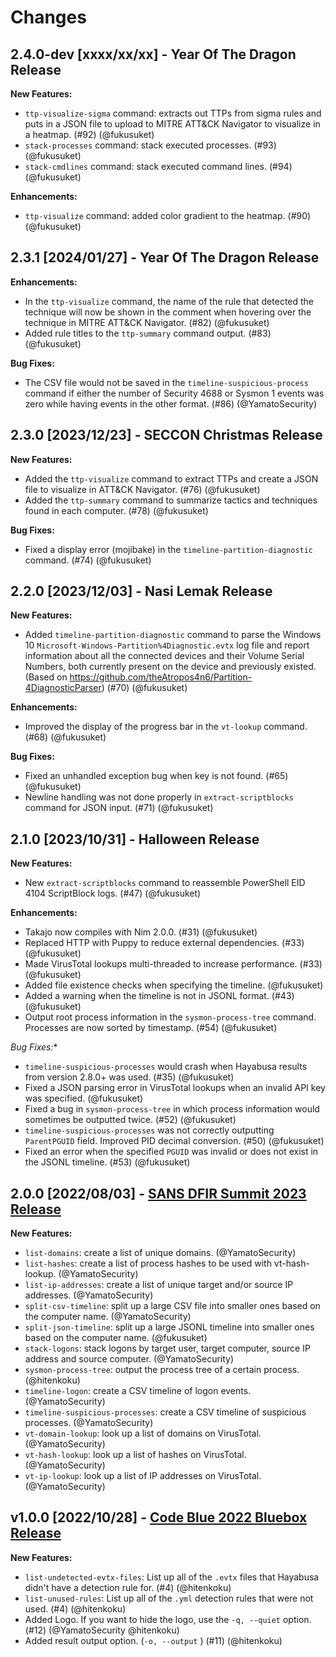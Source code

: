 # Changes

## 2.4.0-dev [xxxx/xx/xx] - Year Of The Dragon Release

**New Features:**

- `ttp-visualize-sigma` command: extracts out TTPs from sigma rules and puts in a JSON file to upload to MITRE ATT&CK Navigator to visualize in a heatmap. (#92) (@fukusuket)
- `stack-processes` command: stack executed processes. (#93) (@fukusuket)
- `stack-cmdlines` command: stack executed command lines. (#94) (@fukusuket)

**Enhancements:**

- `ttp-visualize` command: added color gradient to the heatmap. (#90) (@fukusuket)

## 2.3.1 [2024/01/27] - Year Of The Dragon Release

**Enhancements:**

- In the `ttp-visualize` command, the name of the rule that detected the technique will now be shown in the comment when hovering over the technique in MITRE ATT&CK Navigator. (#82) (@fukusuket)
- Added rule titles to the `ttp-summary` command output. (#83) (@fukusuket)

**Bug Fixes:**

- The CSV file would not be saved in the `timeline-suspicious-process` command if either the number of Security 4688 or Sysmon 1 events was zero while having events in the other format. (#86) (@YamatoSecurity)

## 2.3.0 [2023/12/23] - SECCON Christmas Release

**New Features:**

- Added the `ttp-visualize` command to extract TTPs and create a JSON file to visualize in ATT&CK Navigator. (#76) (@fukusuket)
- Added the `ttp-summary` command to summarize tactics and techniques found in each computer. (#78) (@fukusuket)

**Bug Fixes:**

- Fixed a display error (mojibake) in the `timeline-partition-diagnostic` command. (#74) (@fukusuket)

## 2.2.0 [2023/12/03] - Nasi Lemak Release

**New Features:**

- Added `timeline-partition-diagnostic` command to parse the Windows 10 `Microsoft-Windows-Partition%4Diagnostic.evtx` log file and report information about all the connected devices and their Volume Serial Numbers, both currently present on the device and previously existed. (Based on https://github.com/theAtropos4n6/Partition-4DiagnosticParser) (#70) (@fukusuket)

**Enhancements:**

- Improved the display of the progress bar in the `vt-lookup` command. (#68) (@fukusuket)

**Bug Fixes:**

- Fixed an unhandled exception bug when key is not found. (#65) (@fukusuket)
- Newline handling was not done properly in `extract-scriptblocks` command for JSON input. (#71) (@fukusuket)

## 2.1.0 [2023/10/31] - Halloween Release

**New Features:**

- New `extract-scriptblocks` command to reassemble PowerShell EID 4104 ScriptBlock logs. (#47) (@fukusuket)

**Enhancements:**

- Takajo now compiles with Nim 2.0.0. (#31) (@fukusuket)
- Replaced HTTP with Puppy to reduce external dependencies. (#33) (@fukusuket)
- Made VirusTotal lookups multi-threaded to increase performance. (#33) (@fukusuket)
- Added file existence checks when specifying the timeline. (@fukusuket)
- Added a warning when the timeline is not in JSONL format. (#43) (@fukusuket)
- Output root process information in the `sysmon-process-tree` command. Processes are now sorted by timestamp. (#54) (@fukusuket)

**Bug Fixes*:**

- `timeline-suspicious-processes` would crash when Hayabusa results from version 2.8.0+ was used. (#35) (@fukusuket)
- Fixed a JSON parsing error in VirusTotal lookups when an invalid API key was specified. (@fukusuket)
- Fixed a bug in `sysmon-process-tree` in which process information would sometimes be outputted twice. (#52) (@fukusuket)
- `timeline-suspicious-processes` was not correctly outputting `ParentPGUID` field. Improved PID decimal conversion. (#50) (@fukusuket)
- Fixed an error when the specified `PGUID` was invalid or does not exist in the JSONL timeline. (#53) (@fukusuket)

## 2.0.0 [2022/08/03] - [SANS DFIR Summit 2023 Release](https://www.sans.org/cyber-security-training-events/digital-forensics-summit-2023/)

**New Features:**

- `list-domains`: create a list of unique domains. (@YamatoSecurity)
- `list-hashes`: create a list of process hashes to be used with vt-hash-lookup. (@YamatoSecurity)
- `list-ip-addresses`: create a list of unique target and/or source IP addresses. (@YamatoSecurity)
- `split-csv-timeline`: split up a large CSV file into smaller ones based on the computer name. (@YamatoSecurity)
- `split-json-timeline`: split up a large JSONL timeline into smaller ones based on the computer name. (@fukusuket)
- `stack-logons`: stack logons by target user, target computer, source IP address and source computer. (@YamatoSecurity)
- `sysmon-process-tree`: output the process tree of a certain process. (@hitenkoku)
- `timeline-logon`: create a CSV timeline of logon events. (@YamatoSecurity)
- `timeline-suspicious-processes`: create a CSV timeline of suspicious processes. (@YamatoSecurity)
- `vt-domain-lookup`: look up a list of domains on VirusTotal. (@YamatoSecurity)
- `vt-hash-lookup`: look up a list of hashes on VirusTotal. (@YamatoSecurity)
- `vt-ip-lookup`: look up a list of IP addresses on VirusTotal. (@YamatoSecurity)

## v1.0.0 [2022/10/28] - [Code Blue 2022 Bluebox Release](https://codeblue.jp/2022/en/talks/?content=talks_24)

**New Features:**

- `list-undetected-evtx-files`: List up all of the `.evtx` files that Hayabusa didn't have a detection rule for. (#4) (@hitenkoku)
- `list-unused-rules`: List up all of the `.yml` detection rules that were not used. (#4) (@hitenkoku)
- Added Logo. If you want to hide the logo, use the `-q, --quiet` option. (#12) (@YamatoSecurity @hitenkoku)
- Added result output option. (`-o, --output` ) (#11) (@hitenkoku)